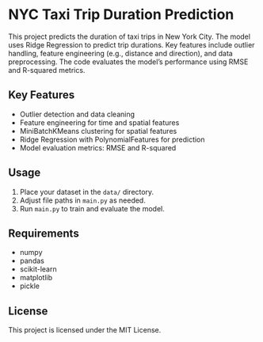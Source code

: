 # NYC Taxi Trip Duration Prediction

This project predicts the duration of taxi trips in New York City. The model uses Ridge Regression to predict trip durations. Key features include outlier handling, feature engineering (e.g., distance and direction), and data preprocessing. The code evaluates the model’s performance using RMSE and R-squared metrics.

## Key Features
- Outlier detection and data cleaning
- Feature engineering for time and spatial features
- MiniBatchKMeans clustering for spatial features
- Ridge Regression with PolynomialFeatures for prediction
- Model evaluation metrics: RMSE and R-squared

## Usage
1. Place your dataset in the `data/` directory.
2. Adjust file paths in `main.py` as needed.
3. Run `main.py` to train and evaluate the model.

## Requirements
- numpy
- pandas
- scikit-learn
- matplotlib
- pickle

## License
This project is licensed under the MIT License.

